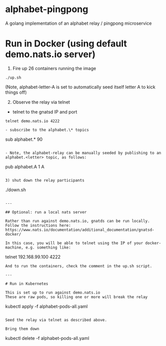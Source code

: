 # alphabet-pingpong
A golang implementation of an alphabet relay / pingpong microservice

# Run in Docker (using default demo.nats.io server)

1) Fire up 26 containers running the image

```
./up.sh
```
(Note, alphabet-letter-A is set to automatically seed itself letter A to kick things off)

2) Observe the relay via telnet
- telnet to the gnatsd IP and port 

```
telnet demo.nats.io 4222

- subscribe to the alphabet.\* topics

```
sub alphabet.* 90
```

- Note, the alphabet-relay can be manually seeded by publishing to an alphabet.<letter> topic, as follows:

```
pub alphabet.A 1
A
```

3) shut down the relay participants

```
./down.sh
```

---

## Optional: run a local nats server

Rather than run against demo.nats.io, gnatds can be run locally. Follow the instructions here: https://www.nats.io/documentation/additional_documentation/gnatsd-docker/

In this case, you will be able to telnet using the IP of your docker-machine, e.g. something like:

```
telnet 192.168.99.100 4222
```
And to run the containers, check the comment in the up.sh script.

---

# Run in Kubernetes

This is set up to run against demo.nats.io
These are raw pods, so killing one or more will break the relay

```
kubectl apply -f alphabet-pods-all.yaml
```

Seed the relay via telnet as described above.

Bring them down
```
kubectl delete -f alphabet-pods-all.yaml
```
